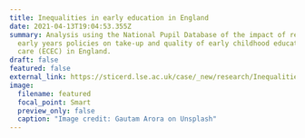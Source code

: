 ```yaml
---
title: Inequalities in early education in England
date: 2021-04-13T19:04:53.355Z
summary: Analysis using the National Pupil Database of the impact of recent
  early years policies on take-up and quality of early childhood education and
  care (ECEC) in England.
draft: false
featured: false
external_link: https://sticerd.lse.ac.uk/case/_new/research/Inequalities_Early_Education/default.asp
image:
  filename: featured
  focal_point: Smart
  preview_only: false
  caption: "Image credit: Gautam Arora on Unsplash"
---
```

